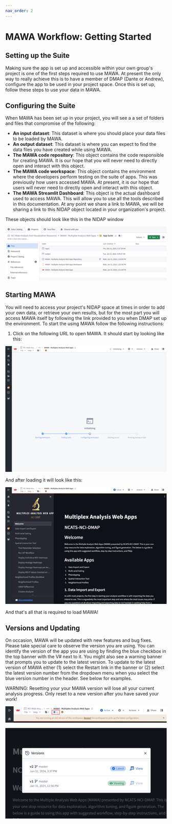 ```yaml
---
nav_order: 2
---
```


# MAWA Workflow: Getting Started
## Setting up the Suite
Making sure the app is set up and accessible within your own group's project is one of the first steps required to use MAWA. At present the only way to really achieve this is to have a member of DMAP (Dante or Andrew), configure the app to be used in your project space. Once this is set up, follow these steps to use your data in MAWA.
## Configuring the Suite
When MAWA has been set up in your project, you will see a a set of folders and files that compromise of the following:
* **An input dataset**: This dataset is where you should place your data files to be loaded by MAWA. 
* **An output dataset**: This dataset is where you can expect to find the data files you have created while using MAWA.
* **The MAWA code repository**: This object contains the code responsible for creating MAWA. It is our hope that you will never need to directly open and interact with this object.
* **The MAWA code workspace**: This object contains the environment where the developers perform testing on the suite of apps. This was previously how users accessed MAWA. At present, it is our hope that users will never need to directly open and interact with this object.
* **The MAWA Streamlit Dashboard**: This object is the actual dashboard used to access MAWA. This will allow you to use all the tools described in this documentation. At any point we share a link to MAWA, we will be sharing a link to this NIDAP object located in your organization's project.

These objects should look like this in the NIDAP window

![](./assets/images/NIDAP_folder_inclusions.png)

## Starting MAWA

You will need to access your project's NIDAP space at times in order to add your own data, or retrieve your own results, but for the most part you will access MAWA itself by following the link provided to you when DMAP set up the environment. To start the using MAWA follow the following instructions:
 
1. Click on the following URL to open MAWA. It should start by looking like this: 

![](./assets/images/MAWA_loading.png)

And after loading it will look like this:

![](./assets/images/MAWA.png)

And that's all that is required to load MAWA!

## Versions and Updating

On occasion, MAWA will be updated with new features and bug fixes. Please take special care to observe the version you are using. You can identify the version of the app you are using by finding the blue checkbox in the top banner with the V# next to it. You might also see a warning banner that prompts you to update to the latest version. To update to the latest version of MAWA either (1) select the Restart link in the banner or (2) select the latest version number from the dropdown menu when you select the blue version number in the header. See below for examples.

WARNING: Resetting your your MAWA version will lose all your current analysis progress. Only reset to a new version after you have saved your work!

![](./assets/images/Versions.png)

![](./assets/images/VersionHistory.png)